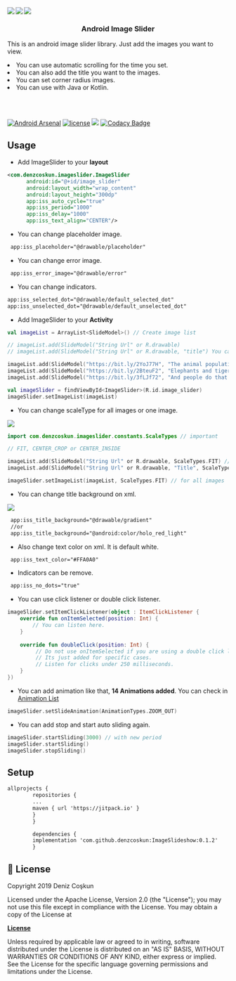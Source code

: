 <a href="https://github.com/denzcoskun/ImageSlideshow">
<img src="https://user-images.githubusercontent.com/15522554/54867096-7169d700-4d8d-11e9-8f9a-bee162a01427.png">
</a>
<a href="https://github.com/denzcoskun/ImageSlideshow">
<img align="left" src="https://user-images.githubusercontent.com/15522554/229937870-ee9cb56f-6f71-4ecc-9b62-35fe8b1432d4.gif"/>
<img align="left" src="https://user-images.githubusercontent.com/15522554/229932076-43a6770d-b4a3-45ec-b473-f235c98b2d1b.png"/>
</a>
<h3 align="center">Android Image Slider</h3>
<p>This is an android image slider library. Just add the images you want to view. </p>
<li>You can use automatic scrolling for the time you set.  </li>
<li>You can also add the title you want to the images.</li>
<li>You can set corner radius images.</li>
<li>You can use with Java or Kotlin.</p>
</br></br>

[![Android Arsenal](https://img.shields.io/badge/Android%20Arsenal-ImageSlideshow-brightgreen.svg?style=flat)](https://android-arsenal.com/details/1/7587)
[![license](https://img.shields.io/github/license/denzcoskun/imageslideshow.svg?style=popout)](https://opensource.org/licenses/Apache-2.0)
[![](https://jitpack.io/v/denzcoskun/ImageSlideshow.svg)](https://jitpack.io/#denzcoskun/ImageSlideshow)
[![Codacy Badge](https://app.codacy.com/project/badge/Grade/db19e5bd13bb4396a4adcbc1954325cc)](https://www.codacy.com/manual/denzcoskun/ImageSlideshow?utm_source=github.com&amp;utm_medium=referral&amp;utm_content=denzcoskun/ImageSlideshow&amp;utm_campaign=Badge_Grade)

## Usage

-   Add ImageSlider to your **layout**

```xml
<com.denzcoskun.imageslider.ImageSlider  
	  android:id="@+id/image_slider"  
	  android:layout_width="wrap_content"  
	  android:layout_height="300dp"  
	  app:iss_auto_cycle="true"  
	  app:iss_period="1000"  
	  app:iss_delay="1000"  
	  app:iss_text_align="CENTER"/>
```

-   You can change placeholder image.

```xml
 app:iss_placeholder="@drawable/placeholder"
```

-   You can change error image.

```xml
 app:iss_error_image="@drawable/error"
```

-   You can change indicators.

```xml
app:iss_selected_dot="@drawable/default_selected_dot"
app:iss_unselected_dot="@drawable/default_unselected_dot"
```

-   Add ImageSlider to your **Activity**

```kt
val imageList = ArrayList<SlideModel>() // Create image list

// imageList.add(SlideModel("String Url" or R.drawable)
// imageList.add(SlideModel("String Url" or R.drawable, "title") You can add title

imageList.add(SlideModel("https://bit.ly/2YoJ77H", "The animal population decreased by 58 percent in 42 years."))
imageList.add(SlideModel("https://bit.ly/2BteuF2", "Elephants and tigers may become extinct."))
imageList.add(SlideModel("https://bit.ly/3fLJf72", "And people do that."))

val imageSlider = findViewById<ImageSlider>(R.id.image_slider)
imageSlider.setImageList(imageList)
```

-   You can change scaleType for all images or one image.

<img src="https://user-images.githubusercontent.com/15522554/85434498-d0209080-b58e-11ea-83cc-ce79076391c1.jpg">

```kt
import com.denzcoskun.imageslider.constants.ScaleTypes // important

// FIT, CENTER_CROP or CENTER_INSIDE

imageList.add(SlideModel("String Url" or R.drawable, ScaleTypes.FIT) // for one image
imageList.add(SlideModel("String Url" or R.drawable, "Title", ScaleTypes.FIT) // you can with title

imageSlider.setImageList(imageList, ScaleTypes.FIT) // for all images
```

-   You can change title background on xml.

<img src="https://user-images.githubusercontent.com/15522554/85441920-4b3a7480-b598-11ea-9154-338a8577552b.jpg">

```xml
 app:iss_title_background="@drawable/gradient"
 //or
 app:iss_title_background="@android:color/holo_red_light"
```
-   Also change text color on xml. It is default white.

```xml
 app:iss_text_color="#FFA0A0" 
```

-   Indicators can be remove.

```xml
 app:iss_no_dots="true" 
```

-   You can use click listener or double click listener.

```kt
imageSlider.setItemClickListener(object : ItemClickListener {  
    override fun onItemSelected(position: Int) {  
        // You can listen here.
    }  
    
    override fun doubleClick(position: Int) {  
		 // Do not use onItemSelected if you are using a double click listener at the same time.  
		 // Its just added for specific cases. 
		 // Listen for clicks under 250 milliseconds.
    }  
})
```
-   You can add animation like that, <b>14 Animations added</b>. You can check in <a href="https://github.com/denzcoskun/ImageSlideshow/blob/master/imageslider/src/main/java/com/denzcoskun/imageslider/constants/AnimationTypes.kt"> Animation List </a>

```kt
imageSlider.setSlideAnimation(AnimationTypes.ZOOM_OUT)
```
-   You can add stop and start auto sliding again.

```kt
imageSlider.startSliding(3000) // with new period
imageSlider.startSliding()
imageSlider.stopSliding()
```

## Setup

```xml
allprojects {
        repositories {
        ...
        maven { url 'https://jitpack.io' }
        }
        }

        dependencies {
        implementation 'com.github.denzcoskun:ImageSlideshow:0.1.2'
        }
```

## 📄 License

Copyright 2019 Deniz Coşkun

Licensed under the Apache License, Version 2.0 (the "License"); you may not use this file except in compliance with the License. You may obtain a copy of the License at

<a href="http://www.apache.org/licenses/LICENSE-2.0"><b>License</b></a>

Unless required by applicable law or agreed to in writing, software distributed under the License is distributed on an "AS IS" BASIS, WITHOUT WARRANTIES OR CONDITIONS OF ANY KIND, either express or implied.
See the License for the specific language governing permissions and limitations under the License.
